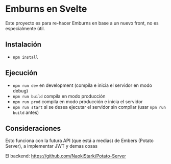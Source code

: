 # Emburns en Svelte

Este proyecto es para re-hacer Emburns en base a un nuevo front, no es especialmente útil.

## Instalación

- `npm install`

## Ejecución

- `npm run dev` en development (compila e inicia el servidor en modo debug)
- `npm run build` compila en modo producción
- `npm run prod` compila en modo producción e inicia el servidor
- `npm run start` si se desea ejecutar el servidor sin compilar (usar `npm run build` antes)

## Consideraciones

Esto funciona con la futura API (que está a medias) de Embers (Potato Server), a implementar JWT y demas cosas

El backend: https://github.com/NaokiStark/Potato-Server